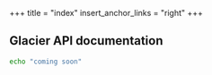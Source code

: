 +++
title = "index"
insert_anchor_links = "right"
+++

## Glacier API documentation

```bash
echo "coming soon"
```

